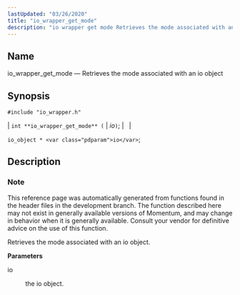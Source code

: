 ```yaml
---
lastUpdated: "03/26/2020"
title: "io_wrapper_get_mode"
description: "io wrapper get mode Retrieves the mode associated with an io object int io wrapper get mode io io object io This reference page was automatically generated from functions found in the header files in the development branch The function described here may not exist in generally available versions of..."
---
```


<a name="apis.io_wrapper_get_mode"></a> 
## Name

io_wrapper_get_mode — Retrieves the mode associated with an io object

## Synopsis

`#include "io_wrapper.h"`

| `int **io_wrapper_get_mode** (` | <var class="pdparam">io</var>`)`; |   |

`io_object * <var class="pdparam">io</var>`;<a name="idp53727104"></a> 
## Description

### Note

This reference page was automatically generated from functions found in the header files in the development branch. The function described here may not exist in generally available versions of Momentum, and may change in behavior when it is generally available. Consult your vendor for definitive advice on the use of this function.

Retrieves the mode associated with an io object.

**<a name="idp53729984"></a> Parameters**

<dl class="variablelist">

<dt>io</dt>

<dd>

the io object.

</dd>

</dl>